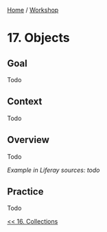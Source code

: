 [Home](../../../README.md) / [Workshop](../README.md) 

# 17. Objects

## Goal 

Todo  

## Context

Todo

## Overview

Todo

_Example in Liferay sources: todo_

## Practice

Todo

[<< 16. Collections](../16-collections/README.md)